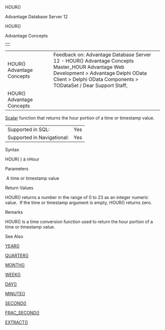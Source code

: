 HOUR()




Advantage Database Server 12  

HOUR()

Advantage Concepts

|  |
| --- |
|  |

|  |  |  |  |  |
| --- | --- | --- | --- | --- |
| HOUR()  Advantage Concepts |  |  | Feedback on: Advantage Database Server 12 - HOUR() Advantage Concepts Master\_HOUR Advantage Web Development > Advantage Delphi OData Client > Delphi OData Components > TODataSet / Dear Support Staff, |  |
| HOUR()  Advantage Concepts |  |  |  |  |

[Scalar](master_supported_scalar_functions.htm) function that returns the hour portion of a time or timestamp value.

|  |  |
| --- | --- |
| Supported in SQL: | Yes |
| Supported in Navigational: | Yes |

Syntax

HOUR( <tTime> ) à nHour

Parameters

<tTime>  A time or timestamp value

Return Values

HOUR() returns a number in the range of 0 to 23 as an integer numeric value.  If the time or timestamp argument is empty, HOUR() returns zero.

Remarks

HOUR() is a time conversion function used to return the hour portion of a time or timestamp value.

See Also

[YEAR()](master_year.htm)

[QUARTER()](master_quarter.htm)

[MONTH()](master_month.htm)

[WEEK()](master_week.htm)

[DAY()](master_day.htm)

[MINUTE()](master_minute.htm)

[SECOND()](master_second.htm)

[FRAC\_SECOND()](master_frac_second.htm)

[EXTRACT()](master_extract.htm)